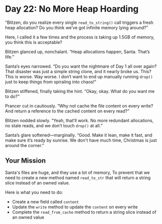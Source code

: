 # Day 22: No More Heap Hoarding

“Blitzen, do you realize every single `read_to_string()` call triggers a fresh heap allocation? Do you think we’ve got infinite memory lying around?”

Here, I called it a few times and the process is taking up 1.5GB of memory, you think this is acceptable?

Blitzen glanced up, nonchalant. “Heap allocations happen, Santa. That’s life.”

Santa’s eyes narrowed. “Do you want the nightmare of Day 1 all over again? That disaster was just a simple string clone, and it nearly broke us. This? This is worse. Way worse. I don’t want to end up manually running `drop()` just to keep things from spiraling into chaos!”

Blitzen stiffened, finally taking the hint. “Okay, okay. What do you want me to do?”

Prancer cut in cautiously. “Why not cache the file content on every write? And return a reference to the cached content on every read?”

Blitzen nodded slowly. “Yeah, that’ll work. No more redundant allocations, no stale reads, and we don’t touch `drop()` at all.”

Santa’s glare softened—marginally. “Good. Make it lean, make it fast, and make sure it’s ready by sunrise. We don't have much time, Christmas is just around the corner.”

## Your Mission

Santa's files are huge, and they use a lot of memory, To prevent that we need to create a new method named `read_to_str` that will return a string slice instead of an owned value.

Here is what you need to do:

- Create a new field called `content`
- Update the `write` method to update the `content` on every write
- Complete the `read_from_cache` method to return a string slice instead of an owned value
